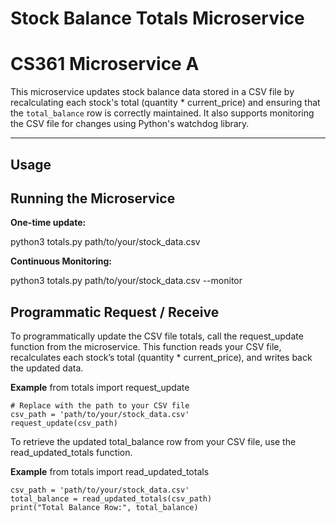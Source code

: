 # Stock Balance Totals Microservice
# CS361 Microservice A

This microservice updates stock balance data stored in a CSV file by recalculating each stock's total (quantity * current_price) and ensuring that the `total_balance` row is correctly maintained. It also supports monitoring the CSV file for changes using Python's watchdog library.

---


## Usage

## Running the Microservice

**One-time update:**

python3 totals.py path/to/your/stock_data.csv

**Continuous Monitoring:**

python3 totals.py path/to/your/stock_data.csv --monitor


## Programmatic Request / Receive

To programmatically update the CSV file totals, call the request_update function from the microservice. This function reads your CSV file, recalculates each stock’s total (quantity * current_price), and writes back the updated data.

**Example**
    from totals import request_update

    # Replace with the path to your CSV file
    csv_path = 'path/to/your/stock_data.csv'
    request_update(csv_path)

To retrieve the updated total_balance row from your CSV file, use the read_updated_totals function.

**Example**
    from totals import read_updated_totals

    csv_path = 'path/to/your/stock_data.csv'
    total_balance = read_updated_totals(csv_path)
    print("Total Balance Row:", total_balance)
